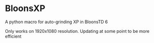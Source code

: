 # BloonsXP

A python macro for auto-grinding XP in BloonsTD 6

Only works on 1920x1080 resolution.
Updating at some point to be more efficient
